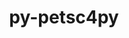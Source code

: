 ---
title: "py-petsc4py"
layout: cache
categories: [package, develop]
meta: {"compilers": ["gcc@11.4.0", "gcc@9.4.0", "intel-oneapi-compilers@2025.1.0"], "num_specs": 45, "num_specs_by_stack": {"e4s": 13, "e4s-neoverse-v2": 14, "e4s-neoverse_v1": 4, "e4s-oneapi": 12, "e4s-power": 2, "root": 45}, "oss": ["ubuntu20.04", "ubuntu22.04"], "platforms": ["linux"], "stacks": ["e4s", "e4s-neoverse-v2", "e4s-neoverse_v1", "e4s-oneapi", "e4s-power", "root"], "targets": ["neoverse_v1", "neoverse_v2", "ppc64le", "x86_64_v3"], "versions": ["3.22.2", "3.23.0"]}
spec_details: [{"compiler": "intel-oneapi-compilers@2025.1.0", "hash": "2pb77bqnq7lapla5ts3nqb6emgal7tqg", "os": "ubuntu22.04", "platform": "linux", "size": "-", "stacks": ["e4s-oneapi", "root"], "target": "x86_64_v3", "variants": ["build_system=python_pip", "+mpi", "patches:=edc2f91"], "versions": ["3.23.0"]}, {"compiler": "gcc@11.4.0", "hash": "37pxgyr6vy3rvo2hlswdj7vbzgbda7w4", "os": "ubuntu22.04", "platform": "linux", "size": "-", "stacks": ["e4s", "root"], "target": "x86_64_v3", "variants": ["build_system=python_pip", "+mpi", "patches:=edc2f91"], "versions": ["3.23.0"]}, {"compiler": "gcc@11.4.0", "hash": "3dvc77dc43tpxlumi3ax6nhb4c7vjf7g", "os": "ubuntu22.04", "platform": "linux", "size": "-", "stacks": ["e4s-neoverse_v1", "root"], "target": "neoverse_v1", "variants": ["build_system=python_pip", "+mpi"], "versions": ["3.22.2"]}, {"compiler": "gcc@11.4.0", "hash": "52yqna3xqbrif6ddzyk5ksnbsxing55t", "os": "ubuntu22.04", "platform": "linux", "size": "-", "stacks": ["e4s-neoverse-v2", "root"], "target": "neoverse_v2", "variants": ["build_system=python_pip", "+mpi", "patches:=edc2f91"], "versions": ["3.23.0"]}, {"compiler": "gcc@11.4.0", "hash": "6epxyc5lp3fh6eiwitlz27ikddyfxegs", "os": "ubuntu22.04", "platform": "linux", "size": "-", "stacks": ["e4s", "root"], "target": "x86_64_v3", "variants": ["build_system=python_pip", "+mpi", "patches:=edc2f91"], "versions": ["3.23.0"]}, {"compiler": "gcc@11.4.0", "hash": "6fmel7wzxqjc7u45so65dsa2ne6xpt2o", "os": "ubuntu22.04", "platform": "linux", "size": "-", "stacks": ["e4s", "root"], "target": "x86_64_v3", "variants": ["build_system=python_pip", "+mpi", "patches:=edc2f91"], "versions": ["3.23.0"]}, {"compiler": "gcc@11.4.0", "hash": "7cqzc2ys2iteut3jkkyxqyfpblxcvmfu", "os": "ubuntu22.04", "platform": "linux", "size": "-", "stacks": ["e4s", "root"], "target": "x86_64_v3", "variants": ["build_system=python_pip", "+mpi", "patches:=edc2f91"], "versions": ["3.23.0"]}, {"compiler": "intel-oneapi-compilers@2025.1.0", "hash": "aj6eu735zpbujbobkmd46du3bi2z2u22", "os": "ubuntu22.04", "platform": "linux", "size": "-", "stacks": ["e4s-oneapi", "root"], "target": "x86_64_v3", "variants": ["build_system=python_pip", "+mpi", "patches:=edc2f91"], "versions": ["3.23.0"]}, {"compiler": "gcc@11.4.0", "hash": "aprfs64jv3iruxm3ebicadppxdnccuhl", "os": "ubuntu22.04", "platform": "linux", "size": "-", "stacks": ["e4s", "root"], "target": "x86_64_v3", "variants": ["build_system=python_pip", "+mpi", "patches:=edc2f91"], "versions": ["3.23.0"]}, {"compiler": "gcc@11.4.0", "hash": "bmfwcqh4ypx763tjrerctq5lmr5fsxve", "os": "ubuntu22.04", "platform": "linux", "size": "-", "stacks": ["e4s", "root"], "target": "x86_64_v3", "variants": ["build_system=python_pip", "+mpi", "patches:=edc2f91"], "versions": ["3.23.0"]}, {"compiler": "intel-oneapi-compilers@2025.1.0", "hash": "c2fwv3isasiwc6blj2g62zwqp6b2avgo", "os": "ubuntu22.04", "platform": "linux", "size": "-", "stacks": ["e4s-oneapi", "root"], "target": "x86_64_v3", "variants": ["build_system=python_pip", "+mpi", "patches:=edc2f91"], "versions": ["3.23.0"]}, {"compiler": "intel-oneapi-compilers@2025.1.0", "hash": "d4xaplkn4nqrwmyxtoujsnigf4ux6kht", "os": "ubuntu22.04", "platform": "linux", "size": "-", "stacks": ["e4s-oneapi", "root"], "target": "x86_64_v3", "variants": ["build_system=python_pip", "+mpi", "patches:=edc2f91"], "versions": ["3.23.0"]}, {"compiler": "gcc@11.4.0", "hash": "dpniubvo3u5ykph5ofychtw5uolb6lcy", "os": "ubuntu22.04", "platform": "linux", "size": "-", "stacks": ["e4s-neoverse-v2", "root"], "target": "neoverse_v2", "variants": ["build_system=python_pip", "+mpi", "patches:=edc2f91"], "versions": ["3.23.0"]}, {"compiler": "gcc@11.4.0", "hash": "ff3treqtrzclht5xhwmmncucbnz2vlzk", "os": "ubuntu22.04", "platform": "linux", "size": "-", "stacks": ["e4s-neoverse-v2", "root"], "target": "neoverse_v2", "variants": ["build_system=python_pip", "+mpi", "patches:=edc2f91"], "versions": ["3.23.0"]}, {"compiler": "gcc@11.4.0", "hash": "fhjbkcv6nx5x2wtvrzqdrqspblp7y5i2", "os": "ubuntu22.04", "platform": "linux", "size": "-", "stacks": ["e4s-neoverse-v2", "root"], "target": "neoverse_v2", "variants": ["build_system=python_pip", "+mpi", "patches:=edc2f91"], "versions": ["3.23.0"]}, {"compiler": "intel-oneapi-compilers@2025.1.0", "hash": "fmuzfxqihlybrpbptr23a4yr6rfxbfd6", "os": "ubuntu22.04", "platform": "linux", "size": "-", "stacks": ["e4s-oneapi", "root"], "target": "x86_64_v3", "variants": ["build_system=python_pip", "+mpi", "patches:=edc2f91"], "versions": ["3.23.0"]}, {"compiler": "gcc@9.4.0", "hash": "fso6s2yimstr7e6hi4ovss23efbu5gus", "os": "ubuntu20.04", "platform": "linux", "size": "-", "stacks": ["e4s-power", "root"], "target": "ppc64le", "variants": ["build_system=python_pip", "+mpi"], "versions": ["3.22.2"]}, {"compiler": "gcc@11.4.0", "hash": "fxdvlyftn5tya3g4zrcawmb3fmsk26bs", "os": "ubuntu22.04", "platform": "linux", "size": "-", "stacks": ["e4s-neoverse-v2", "root"], "target": "neoverse_v2", "variants": ["build_system=python_pip", "+mpi", "patches:=edc2f91"], "versions": ["3.23.0"]}, {"compiler": "gcc@11.4.0", "hash": "guvh4amynwyrwyjlnods4wjsaoghezhw", "os": "ubuntu22.04", "platform": "linux", "size": "-", "stacks": ["e4s-neoverse-v2", "root"], "target": "neoverse_v2", "variants": ["build_system=python_pip", "+mpi", "patches:=edc2f91"], "versions": ["3.23.0"]}, {"compiler": "gcc@11.4.0", "hash": "hjbn65j3dldynh6g2pvxzpxzo4op6rur", "os": "ubuntu22.04", "platform": "linux", "size": "-", "stacks": ["e4s-neoverse-v2", "root"], "target": "neoverse_v2", "variants": ["build_system=python_pip", "+mpi", "patches:=edc2f91"], "versions": ["3.23.0"]}, {"compiler": "intel-oneapi-compilers@2025.1.0", "hash": "hqkqedzazidwk5fdbgumyqurenm3xbzo", "os": "ubuntu22.04", "platform": "linux", "size": "-", "stacks": ["e4s-oneapi", "root"], "target": "x86_64_v3", "variants": ["build_system=python_pip", "+mpi", "patches:=edc2f91"], "versions": ["3.23.0"]}, {"compiler": "gcc@11.4.0", "hash": "il5cuzgm7fdiyujdyax7inejwazfrcx6", "os": "ubuntu22.04", "platform": "linux", "size": "-", "stacks": ["e4s-neoverse_v1", "root"], "target": "neoverse_v1", "variants": ["build_system=python_pip", "+mpi"], "versions": ["3.22.2"]}, {"compiler": "intel-oneapi-compilers@2025.1.0", "hash": "jtp23lx6vr46curqcwqv5pa6gi4i6jdx", "os": "ubuntu22.04", "platform": "linux", "size": "-", "stacks": ["e4s-oneapi", "root"], "target": "x86_64_v3", "variants": ["build_system=python_pip", "+mpi", "patches:=edc2f91"], "versions": ["3.23.0"]}, {"compiler": "intel-oneapi-compilers@2025.1.0", "hash": "kcr5b3zjnuhgltwg2xmx7vdhkep3fm6g", "os": "ubuntu22.04", "platform": "linux", "size": "-", "stacks": ["e4s-oneapi", "root"], "target": "x86_64_v3", "variants": ["build_system=python_pip", "+mpi", "patches:=edc2f91"], "versions": ["3.23.0"]}, {"compiler": "gcc@11.4.0", "hash": "n2lodpnicdolmao6573owiqslhm7h5l5", "os": "ubuntu22.04", "platform": "linux", "size": "-", "stacks": ["e4s", "root"], "target": "x86_64_v3", "variants": ["build_system=python_pip", "+mpi", "patches:=edc2f91"], "versions": ["3.23.0"]}, {"compiler": "gcc@11.4.0", "hash": "n7buwyllvj5o5it4ka6hxgd5tvllrgsd", "os": "ubuntu22.04", "platform": "linux", "size": "-", "stacks": ["e4s-neoverse_v1", "root"], "target": "neoverse_v1", "variants": ["build_system=python_pip", "+mpi"], "versions": ["3.22.2"]}, {"compiler": "intel-oneapi-compilers@2025.1.0", "hash": "n7ozxpk6nkoojuabnvy72vbqhltxz7v5", "os": "ubuntu22.04", "platform": "linux", "size": "-", "stacks": ["e4s-oneapi", "root"], "target": "x86_64_v3", "variants": ["build_system=python_pip", "+mpi", "patches:=edc2f91"], "versions": ["3.23.0"]}, {"compiler": "gcc@11.4.0", "hash": "nq7ndipkilboigtppx6mlibaghibxxua", "os": "ubuntu22.04", "platform": "linux", "size": "-", "stacks": ["e4s-neoverse-v2", "root"], "target": "neoverse_v2", "variants": ["build_system=python_pip", "+mpi", "patches:=edc2f91"], "versions": ["3.23.0"]}, {"compiler": "gcc@11.4.0", "hash": "qafzruuqpmk37mi3rzz73k2ltgl6kv4z", "os": "ubuntu22.04", "platform": "linux", "size": "-", "stacks": ["e4s", "root"], "target": "x86_64_v3", "variants": ["build_system=python_pip", "+mpi", "patches:=edc2f91"], "versions": ["3.23.0"]}, {"compiler": "intel-oneapi-compilers@2025.1.0", "hash": "qm25n34x34h363mnvrz2hqmjlcop6rxb", "os": "ubuntu22.04", "platform": "linux", "size": "-", "stacks": ["e4s-oneapi", "root"], "target": "x86_64_v3", "variants": ["build_system=python_pip", "+mpi", "patches:=edc2f91"], "versions": ["3.23.0"]}, {"compiler": "gcc@11.4.0", "hash": "qxh66vwsayfqp3xm3afqls4ryvxucy4u", "os": "ubuntu22.04", "platform": "linux", "size": "-", "stacks": ["e4s", "root"], "target": "x86_64_v3", "variants": ["build_system=python_pip", "+mpi", "patches:=edc2f91"], "versions": ["3.23.0"]}, {"compiler": "gcc@11.4.0", "hash": "rf4oeyrplotui2n3morcm2sycerqspu4", "os": "ubuntu22.04", "platform": "linux", "size": "-", "stacks": ["e4s", "root"], "target": "x86_64_v3", "variants": ["build_system=python_pip", "+mpi", "patches:=edc2f91"], "versions": ["3.23.0"]}, {"compiler": "gcc@11.4.0", "hash": "shzd4hiyanspckfwn7pvwnna4os2e6ce", "os": "ubuntu22.04", "platform": "linux", "size": "-", "stacks": ["e4s-neoverse-v2", "root"], "target": "neoverse_v2", "variants": ["build_system=python_pip", "+mpi", "patches:=edc2f91"], "versions": ["3.23.0"]}, {"compiler": "gcc@11.4.0", "hash": "sqpotzejxzwf5be4s7ryjgrjx4mxtlfc", "os": "ubuntu22.04", "platform": "linux", "size": "-", "stacks": ["e4s", "root"], "target": "x86_64_v3", "variants": ["build_system=python_pip", "+mpi", "patches:=edc2f91"], "versions": ["3.23.0"]}, {"compiler": "gcc@11.4.0", "hash": "ud46g3mvlhtc3yjouive32q5tnmkbxqo", "os": "ubuntu22.04", "platform": "linux", "size": "-", "stacks": ["e4s-neoverse-v2", "root"], "target": "neoverse_v2", "variants": ["build_system=python_pip", "+mpi", "patches:=edc2f91"], "versions": ["3.23.0"]}, {"compiler": "gcc@11.4.0", "hash": "uhqmcucrfkvsk46brnvq5fwkb5c6vlh4", "os": "ubuntu22.04", "platform": "linux", "size": "-", "stacks": ["e4s-neoverse-v2", "root"], "target": "neoverse_v2", "variants": ["build_system=python_pip", "+mpi", "patches:=edc2f91"], "versions": ["3.23.0"]}, {"compiler": "gcc@9.4.0", "hash": "uvhtd4znr7nztsaacjzvtoql4245kljs", "os": "ubuntu20.04", "platform": "linux", "size": "-", "stacks": ["e4s-power", "root"], "target": "ppc64le", "variants": ["build_system=python_pip", "+mpi"], "versions": ["3.22.2"]}, {"compiler": "gcc@11.4.0", "hash": "vhd7dc2taggme7j72qnulus5zfkh4qhg", "os": "ubuntu22.04", "platform": "linux", "size": "-", "stacks": ["e4s-neoverse_v1", "root"], "target": "neoverse_v1", "variants": ["build_system=python_pip", "+mpi"], "versions": ["3.22.2"]}, {"compiler": "gcc@11.4.0", "hash": "w4rgkbjde5dc72k2tec62vhigox3fp56", "os": "ubuntu22.04", "platform": "linux", "size": "-", "stacks": ["e4s", "root"], "target": "x86_64_v3", "variants": ["build_system=python_pip", "+mpi", "patches:=edc2f91"], "versions": ["3.23.0"]}, {"compiler": "intel-oneapi-compilers@2025.1.0", "hash": "wjoiiiavr3ufy4wdkfkq27zv4jryw2nj", "os": "ubuntu22.04", "platform": "linux", "size": "-", "stacks": ["e4s-oneapi", "root"], "target": "x86_64_v3", "variants": ["build_system=python_pip", "+mpi", "patches:=edc2f91"], "versions": ["3.23.0"]}, {"compiler": "intel-oneapi-compilers@2025.1.0", "hash": "x4i553wwtc76q4knqm3ixg4iysy3aq5m", "os": "ubuntu22.04", "platform": "linux", "size": "-", "stacks": ["e4s-oneapi", "root"], "target": "x86_64_v3", "variants": ["build_system=python_pip", "+mpi", "patches:=edc2f91"], "versions": ["3.23.0"]}, {"compiler": "gcc@11.4.0", "hash": "xn5gbnrohloyou5cod3rlma4jwd3mo26", "os": "ubuntu22.04", "platform": "linux", "size": "-", "stacks": ["e4s", "root"], "target": "x86_64_v3", "variants": ["build_system=python_pip", "+mpi", "patches:=edc2f91"], "versions": ["3.23.0"]}, {"compiler": "gcc@11.4.0", "hash": "xsjoa7s67kq57swhkbipgmk2akpyfaq6", "os": "ubuntu22.04", "platform": "linux", "size": "-", "stacks": ["e4s-neoverse-v2", "root"], "target": "neoverse_v2", "variants": ["build_system=python_pip", "+mpi", "patches:=edc2f91"], "versions": ["3.23.0"]}, {"compiler": "gcc@11.4.0", "hash": "yg7syj2ezwwbezfksjpuks2yzzf2arhk", "os": "ubuntu22.04", "platform": "linux", "size": "-", "stacks": ["e4s-neoverse-v2", "root"], "target": "neoverse_v2", "variants": ["build_system=python_pip", "+mpi", "patches:=edc2f91"], "versions": ["3.23.0"]}, {"compiler": "gcc@11.4.0", "hash": "zwzt6sxkb5yzbxlm3t36xk5gpxpaoizz", "os": "ubuntu22.04", "platform": "linux", "size": "-", "stacks": ["e4s-neoverse-v2", "root"], "target": "neoverse_v2", "variants": ["build_system=python_pip", "+mpi", "patches:=edc2f91"], "versions": ["3.23.0"]}]
---